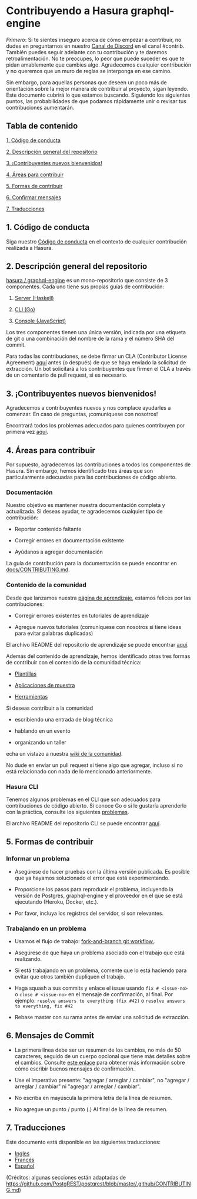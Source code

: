 # Contribuyendo a Hasura graphql-engine

_Primero_: Si te sientes inseguro acerca de cómo empezar a contribuir, no dudes en preguntarnos en nuestro [Canal de Discord](https://discordapp.com/invite/hasura) en el canal #contrib. También puedes seguir adelante con tu contribución y te daremos retroalimentación. No te preocupes, lo peor que puede suceder es que te pidan amablemente que cambies algo. Agradecemos cualquier contribución y no queremos que un muro de reglas se interponga en ese camino.

Sin embargo, para aquellas personas que deseen un poco más de orientación sobre la mejor manera de contribuir al proyecto, sigan leyendo. Este documento cubrirá lo que estamos buscando. Siguiendo los siguientes puntos, las probabilidades de que podamos rápidamente unir o revisar tus contribuciones aumentarán.

## Tabla de contenido

[1. Código de conducta](#code-of-conduct)

[2. Descripción general del repositorio](#overview)

[3. ¡Contribuyentes nuevos bienvenidos! ](#first-timers)

[4. Áreas para contribuir](#areas)

[5. Formas de contribuir](#ways)

[6. Confirmar mensajes](#commit-messages)

[7. Traducciones](#translations)

<a name="code-of-conduct"> </a>

## 1. Código de conducta

Siga nuestro [Código de conducta](code-of-conduct.md) en el contexto de cualquier contribución realizada a Hasura.

<a name="overview"> </a>

## 2. Descripción general del repositorio

[hasura / graphql-engine](https://github.com/hasura/graphql-engine) es un mono-repositorio que consiste de 3 componentes. Cada uno tiene sus propias guías de contribución:

1. [Server (Haskell)](server/CONTRIBUTING.md)

2. [CLI (Go)](cli/CONTRIBUTING.md)

3. [Console (JavaScript)](console/README.md#contributing-to-hasura-console)

Los tres componentes tienen una única versión, indicada por una etiqueta de git o una combinación del nombre de la rama y el número SHA del commit.

Para todas las contribuciones, se debe firmar un CLA (Contributor License Agreement) [aquí](https://cla-assistant.io/hasura/graphql-engine) antes (o después) de que se haya enviado la solicitud de extracción. Un bot solicitará a los contribuyentes que firmen el CLA a través de un comentario de pull request, si es necesario.

<a name="first-timers"> </a>

## 3. ¡Contribuyentes nuevos bienvenidos!

Agradecemos a contribuyentes nuevos y nos complace ayudarles a comenzar. En caso de preguntas, ¡comuníquese con nosotros!

Encontrará todos los problemas adecuados para quienes contribuyen por primera vez [aquí](https://github.com/hasura/graphql-engine/issues?q=is%3Aopen+is%3Aissue+label%3A%22good+first+issue%22).

<a name="areas"> </a>

## 4. Áreas para contribuir

Por supuesto, agradecemos las contribuciones a todos los componentes de Hasura. Sin embargo, hemos identificado tres áreas que son particularmente adecuadas para las contribuciones de código abierto.

### Documentación

Nuestro objetivo es mantener nuestra documentación completa y actualizada. Si deseas ayudar, te agradecemos cualquier tipo de contribución:

- Reportar contenido faltante

- Corregir errores en documentación existente

- Ayúdanos a agregar documentación

La guía de contribución para la documentación se puede encontrar en [docs/CONTRIBUTING.md](docs/CONTRIBUTING.md).

### Contenido de la comunidad

Desde que lanzamos nuestra [página de aprendizaje](https://hasura.io/learn/), estamos felices por las contribuciones:

- Corregir errores existentes en tutoriales de aprendizaje

- Agregue nuevos tutoriales (comuníquese con nosotros si tiene ideas para evitar palabras duplicadas)

El archivo README del repositorio de aprendizaje se puede encontrar [aquí](https://github.com/hasura/learn-graphql).

Además del contenido de aprendizaje, hemos identificado otras tres formas de contribuir con el contenido de la comunidad técnica:

- [Plantillas](https://github.com/hasura/graphql-engine/tree/master/community/boilerplates)

- [Aplicaciones de muestra](https://github.com/hasura/graphql-engine/tree/master/community/sample-apps)

- [Herramientas](community/tools)

Si deseas contribuir a la comunidad

- escribiendo una entrada de blog técnica

- hablando en un evento

- organizando un taller

echa un vistazo a nuestra [wiki de la comunidad](https://github.com/hasura/graphql-engine/wiki/Community-Wiki).

No dude en enviar un pull request si tiene algo que agregar, incluso si no está relacionado con nada de lo mencionado anteriormente.

### Hasura CLI

Tenemos algunos problemas en el CLI que son adecuados para contribuciones de código abierto. Si conoce Go o si le gustaría aprenderlo con la práctica, consulte los siguientes [problemas](https://github.com/hasura/graphql-engine/issues?q=is%3Aopen+is%3Aissue+label%3Ac%2Fcli+label%3A%22help+wanted%22).

El archivo README del repositorio CLI se puede encontrar [aquí](https://github.com/hasura/graphql-engine/tree/master/cli).

<a name="ways"> </a>

## 5. Formas de contribuir

### Informar un problema

- Asegúrese de hacer pruebas con la última versión publicada. Es posible que ya hayamos solucionado el error que está experimentando.

- Proporcione los pasos para reproducir el problema, incluyendo la versión de Postgres,
  graphql-engine y el proveedor en el que se está ejecutando (Heroku, Docker, etc.).

- Por favor, incluya los registros del servidor, si son relevantes.

### Trabajando en un problema

- Usamos el flujo de trabajo: [fork-and-branch git workflow.](https://blog.scottlowe.org/2015/01/27/using-fork-branch-git-workflow/).

- Asegúrese de que haya un problema asociado con el trabajo que está realizando.

- Si está trabajando en un problema, comente que lo está haciendo para evitar que otros también dupliquen el trabajo.

- Haga squash a sus commits y enlace el issue usando `fix # <issue-no>` o `close # <issue-no>` en el mensaje de confirmación, al final.
  Por ejemplo: `resolve answers to everything (fix #42)` o `resolve answers to everything, fix #42`

- Rebase master con su rama antes de enviar una solicitud de extracción.

<a name="commit-messages"> </a>

## 6. Mensajes de Commit

- La primera línea debe ser un resumen de los cambios, no más de 50
  caracteres, seguido de un cuerpo opcional que tiene más detalles sobre el
  cambios. Consulte [este enlace](https://github.com/erlang/otp/wiki/writing-good-commit-messages)
  para obtener más información sobre cómo escribir buenos mensajes de confirmación.

- Use el imperativo presente: "agregar / arreglar / cambiar", no "agregar / arreglar / cambiar" ni "agregar / arreglar / cambiar".

- No escriba en mayúscula la primera letra de la línea de resumen.

- No agregue un punto / punto (.) Al final de la línea de resumen.

<a name="translations"> </a>

## 7. Traducciones

Este documento está disponible en las siguientes traducciones:

- [Ingles](../CONTRIBUTING.md)
- [Francés](./CONTRIBUTING.french.md)
- [Español](./CONTRIBUTING.mx_spanish.md)

(Créditos: algunas secciones están adaptadas de https://github.com/PostgREST/postgrest/blob/master/.github/CONTRIBUTING.md)
